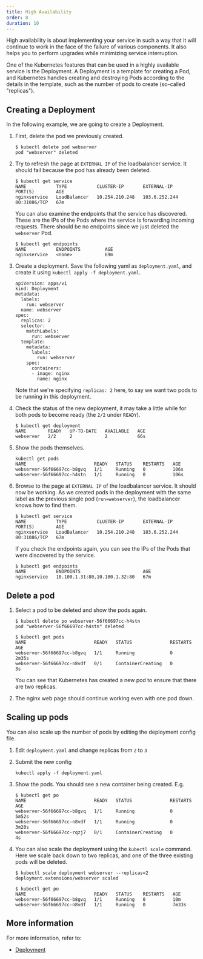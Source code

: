 ```yaml
---
title: High Availability
order: 8
duration: 10
---
```


High availability is about implementing your service in such a way that
it will continue to work in the face of the failure of various components.
It also helps you to perform upgrades while minimizing service interruption.

One of the Kubernetes features that can be used in a highly available
service is the Deployment. A Deployment is a template for creating a Pod,
and Kubernetes handles creating and destroying Pods according to the details
in the template, such as the number of pods to create (so-called "replicas").


## Creating a Deployment

In the following example, we are going to create a Deployment.

1. First, delete the pod we previously created.

   ```
   $ kubectl delete pod webserver
   pod "webserver" deleted
   ```

1. Try to refresh the page at `EXTERNAL IP` of the loadbalancer service. It
should fail because the pod has already been deleted.

   ```
   $ kubectl get service
   NAME           TYPE           CLUSTER-IP       EXTERNAL-IP     PORT(S)        AGE
   nginxservice   LoadBalancer   10.254.210.248   103.6.252.244   80:31086/TCP   67m
   ```

   You can also examine the endpoints that the service has discovered. These are the IPs
   of the Pods where the service is forwarding incoming requests. There should be no endpoints
   since we just deleted the `webserver` Pod.

   ```
   $ kubectl get endpoints
   NAME           ENDPOINTS         AGE
   nginxservice   <none>            69m
   ```

1. Create a deployment. Save the following yaml as `deployment.yaml`, and
create it using `kubectl apply -f deployment.yaml`.

   ```
   apiVersion: apps/v1
   kind: Deployment
   metadata:
     labels:
       run: webserver
     name: webserver
   spec:
     replicas: 2
     selector:
       matchLabels:
         run: webserver
     template:
       metadata:
         labels:
           run: webserver
       spec:
         containers:
         - image: nginx
           name: nginx
   ```

   Note that we're specifying `replicas: 2` here, to say we want two
   pods to be running in this deployment.

1. Check the status of the new deployment, it may take a little while for
   both pods to become ready (the `2/2` under `READY`).

   ```
   $ kubectl get deployment
   NAME        READY   UP-TO-DATE   AVAILABLE   AGE
   webserver   2/2     2            2           66s
   ```

1. Show the pods themselves.

   ```
   kubectl get pods
   NAME                         READY   STATUS    RESTARTS   AGE
   webserver-56f66697cc-b8gvq   1/1     Running   0          106s
   webserver-56f66697cc-h4stn   1/1     Running   0          106s
   ```

1. Browse to the page at `EXTERNAL IP` of the loadbalancer service. It should
now be working. As we created pods in the deployment with the same label as
the previous single pod (`run=webserver`), the loadbalancer knows how to find them.

   ```
   $ kubectl get service
   NAME           TYPE           CLUSTER-IP       EXTERNAL-IP     PORT(S)        AGE
   nginxservice   LoadBalancer   10.254.210.248   103.6.252.244   80:31086/TCP   67m
   ```

   If you check the endpoints again, you can see the IPs of the Pods
   that were discovered by the service.
   ```
   $ kubectl get endpoints
   NAME           ENDPOINTS                       AGE
   nginxservice   10.100.1.31:80,10.100.1.32:80   67m
   ```


## Delete a pod

1. Select a pod to be deleted and show the pods again.

   ```
   $ kubectl delete po webserver-56f66697cc-h4stn
   pod "webserver-56f66697cc-h4stn" deleted

   $ kubectl get pods
   NAME                         READY   STATUS              RESTARTS   AGE
   webserver-56f66697cc-b8gvq   1/1     Running             0          2m35s
   webserver-56f66697cc-n8vdf   0/1     ContainerCreating   0          3s
   ```
   You can see that Kubernetes has created a new pod to ensure that there are
   two replicas.

1. The nginx web page should continue working even with one pod down.


## Scaling up pods

You can also scale up the number of pods by editing the deployment config file.

1. Edit `deployment.yaml` and change replicas from `2` to `3`

1. Submit the new config

   ```
   kubectl apply -f deployment.yaml
   ```

1. Show the pods. You should see a new container being created. E.g.

   ```
   $ kubectl get po
   NAME                         READY   STATUS              RESTARTS   AGE
   webserver-56f66697cc-b8gvq   1/1     Running             0          5m52s
   webserver-56f66697cc-n8vdf   1/1     Running             0          3m20s
   webserver-56f66697cc-rqzj7   0/1     ContainerCreating   0          4s
   ```

1. You can also scale the deployment using the `kubectl scale` command. Here we scale
   back down to two replicas, and one of the three existing pods will be deleted.

   ```
   $ kubectl scale deployment webserver --replicas=2
   deployment.extensions/webserver scaled

   $ kubectl get po
   NAME                         READY   STATUS    RESTARTS   AGE
   webserver-56f66697cc-b8gvq   1/1     Running   0          10m
   webserver-56f66697cc-n8vdf   1/1     Running   0          7m33s
   ```


## More information

For more information, refer to:

- [Deployment](https://kubernetes.io/docs/concepts/workloads/controllers/deployment/)

